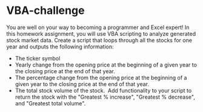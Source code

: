 # VBA-challenge
You are well on your way to becoming a programmer and Excel expert! In this homework assignment, you will use VBA scripting to analyze generated stock market data. Create a script that loops through all the stocks for one year and outputs the following information:
* The ticker symbol
* Yearly change from the opening price at the beginning of a given year to the closing price at the end of that year.
* The percentage change from the opening price at the beginning of a given year to the closing price at the end of that year.
* The total stock volume of the stock. 
Add functionality to your script to return the stock with the "Greatest % increase", "Greatest % decrease", and "Greatest total volume". 
